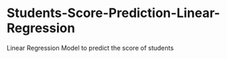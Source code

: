 # Students-Score-Prediction-Linear-Regression
Linear Regression Model to predict the score of students
